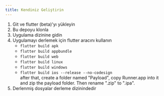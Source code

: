 ```yaml
---
title: Kendiniz Geliştirin
---
```


1. Git ve flutter (beta)'yı yükleyin
2. Bu depoyu klonla
3. Uygulama dizinine gidin
4. Uygulamayı derlemek için flutter aracını kullanın
   - `flutter build apk`
   - `flutter build appbundle`
   - `flutter build web`
   - `flutter build linux`
   - `flutter build windows`
   - `flutter build ios --release --no-codesign`\
     after that, create a folder named "Payload", copy Runner.app into it and zip the payload folder. Then rename ".zip" to ".ipa".
5. Derlenmiş dosyalar derleme dizinindedir
